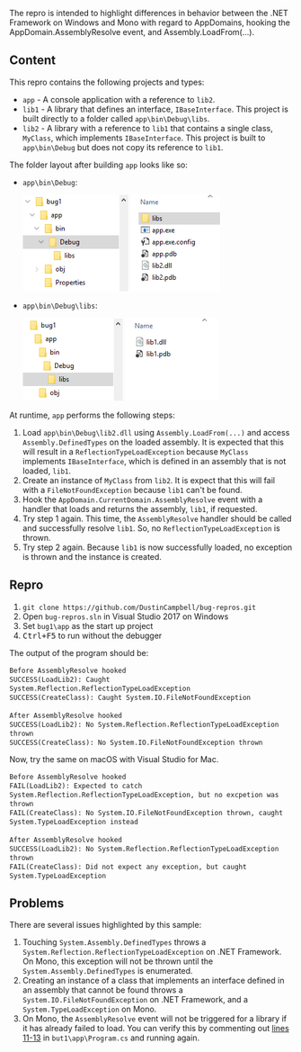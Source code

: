 The repro is intended to highlight differences in behavior between the .NET Framework on Windows and Mono with regard to AppDomains, hooking the AppDomain.AssemblyResolve event, and Assembly.LoadFrom(...).

## Content

This repro contains the following projects and types:

* `app` - A console application with a reference to `lib2`.
* `lib1` - A library that defines an interface, `IBaseInterface`. This project is built directly to a folder called `app\bin\Debug\libs`.
* `lib2` - A library with a reference to `lib1` that contains a single class, `MyClass`, which implements `IBaseInterface`. This project is built to `app\bin\Debug` but does not copy its reference to `lib1`.

The folder layout after building `app` looks like so:

* `app\bin\Debug`:

  ![app folder layout](https://github.com/DustinCampbell/bug-repros/blob/master/images/bug1_folder_layout_1.png)
* `app\bin\Debug\libs`:

  ![app folder layout](https://github.com/DustinCampbell/bug-repros/blob/master/images/bug1_folder_layout_2.png)

At runtime, `app` performs the following steps:

1. Load `app\bin\Debug\lib2.dll` using `Assembly.LoadFrom(...)` and access `Assembly.DefinedTypes` on the loaded assembly. It is expected that this will result in a `ReflectionTypeLoadException` because `MyClass` implements `IBaseInterface`, which is defined in an assembly that is not loaded, `lib1`.
2. Create an instance of `MyClass` from `lib2`. It is expect that this will fail with a `FileNotFoundException` because `lib1` can't be found.
3. Hook the `AppDomain.CurrentDomain.AssemblyResolve` event with a handler that loads and returns the assembly, `lib1`, if requested.
4. Try step 1 again. This time, the `AssemblyResolve` handler should be called and successfully resolve `lib1`. So, no `ReflectionTypeLoadException` is thrown.
5. Try step 2 again. Because `lib1` is now successfully loaded, no exception is thrown and the instance is created.

## Repro

1. `git clone https://github.com/DustinCampbell/bug-repros.git`
2. Open `bug-repros.sln` in Visual Studio 2017 on Windows
3. Set `bug1\app` as the start up project
4. <kbd>Ctrl+F5</kbd> to run without the debugger

The output of the program should be:

```
Before AssemblyResolve hooked
SUCCESS(LoadLib2): Caught System.Reflection.ReflectionTypeLoadException
SUCCESS(CreateClass): Caught System.IO.FileNotFoundException

After AssemblyResolve hooked
SUCCESS(LoadLib2): No System.Reflection.ReflectionTypeLoadException thrown
SUCCESS(CreateClass): No System.IO.FileNotFoundException thrown
```

Now, try the same on macOS with Visual Studio for Mac.

```
Before AssemblyResolve hooked
FAIL(LoadLib2): Expected to catch System.Reflection.ReflectionTypeLoadException, but no excpetion was thrown
FAIL(CreateClass): No System.IO.FileNotFoundException thrown, caught System.TypeLoadException instead

After AssemblyResolve hooked
SUCCESS(LoadLib2): No System.Reflection.ReflectionTypeLoadException thrown
FAIL(CreateClass): Did not expect any exception, but caught System.TypeLoadException
```

## Problems

There are several issues highlighted by this sample:

1. Touching `System.Assembly.DefinedTypes` throws a `System.Reflection.ReflectionTypeLoadException` on .NET Framework. On Mono, this exception will not be thrown until the `System.Assembly.DefinedTypes` is enumerated.
2. Creating an instance of a class that implements an interface defined in an assembly that cannot be found throws a `System.IO.FileNotFoundException` on .NET Framework, and a `System.TypeLoadException` on Mono.
3. On Mono, the `AssemblyResolve` event will not be triggered for a library if it has already failed to load. You can verify this by commenting out [lines 11-13](https://github.com/DustinCampbell/bug-repros/blob/master/bug1/app/Program.cs#L11-L13) in `but1\app\Program.cs` and running again.
